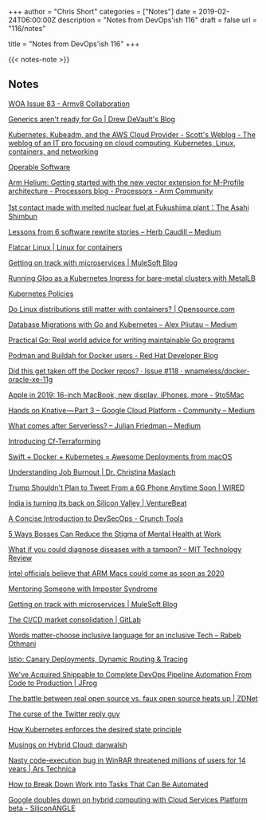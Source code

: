 +++
author = "Chris Short"
categories = ["Notes"]
date = 2019-02-24T06:00:00Z
description = "Notes from DevOps'ish 116"
draft = false
url = "116/notes"

title = "Notes from DevOps'ish 116"
+++

{{< notes-note >}}

## Notes

[WOA Issue 83 - Armv8 Collaboration](https://www.worksonarm.com/blog/woa-issue-83/)

[Generics aren't ready for Go | Drew DeVault's Blog](https://drewdevault.com/2019/02/18/Generics-arent-ready-for-Go.html)

[Kubernetes, Kubeadm, and the AWS Cloud Provider - Scott's Weblog - The weblog of an IT pro focusing on cloud computing, Kubernetes, Linux, containers, and networking](https://blog.scottlowe.org/2019/02/18/kubernetes-kubeadm-and-the-aws-cloud-provider/)

[Operable Software](https://ferd.ca/operable-software.html)

[Arm Helium: Getting started with the new vector extension for M-Profile architecture - Processors blog - Processors - Arm Community](https://community.arm.com/processors/b/blog/posts/arm-helium-the-new-vector-extension-for-arm-m-profile-architecture)

[1st contact made with melted nuclear fuel at Fukushima plant：The Asahi Shimbun](http://www.asahi.com/ajw/articles/AJ201902140041.html)

[Lessons from 6 software rewrite stories – Herb Caudill – Medium](https://medium.com/@herbcaudill/lessons-from-6-software-rewrite-stories-635e4c8f7c22)

[Flatcar Linux | Linux for containers](https://www.flatcar-linux.org/)

[Getting on track with microservices | MuleSoft Blog](https://blogs.mulesoft.com/dev/getting-on-track-with-microservices/)

[Running Gloo as a Kubernetes Ingress for bare-metal clusters with MetalLB](https://medium.com/solo-io/running-gloo-as-a-kubernetes-ingress-for-bare-metal-clusters-with-metallb-35dd45d80629)

[Kubernetes Policies](https://podctl.com/kubernetes-policies/)

[Do Linux distributions still matter with containers? | Opensource.com](https://opensource.com/article/19/2/linux-distributions-still-matter-containers)

[Database Migrations with Go and Kubernetes – Alex Pliutau – Medium](https://medium.com/@pliutau/database-migrations-with-go-and-kubernetes-2831d43a8f9c)

[Practical Go: Real world advice for writing maintainable Go programs](https://dave.cheney.net/practical-go/presentations/qcon-china.html)

[Podman and Buildah for Docker users - Red Hat Developer Blog](https://developers.redhat.com/blog/2019/02/21/podman-and-buildah-for-docker-users/)

[Did this get taken off the Docker repos? · Issue #118 · wnameless/docker-oracle-xe-11g](https://github.com/wnameless/docker-oracle-xe-11g/issues/118)

[Apple in 2019: 16-inch MacBook, new display, iPhones, more - 9to5Mac](https://9to5mac.com/2019/02/17/apple-16-inch-macbook-pro-display-more/)

[Hands on Knative — Part 3 – Google Cloud Platform - Community – Medium](https://medium.com/google-cloud/hands-on-knative-part-3-d8731ad2f23d)

[What comes after Serverless? – Julian Friedman – Medium](https://medium.com/@doctor_julz/what-comes-after-serverless-840032dd4ba8)

[Introducing Cf-Terraforming](https://blog.cloudflare.com/introducing-cf-terraform/)

[Swift + Docker + Kubernetes = Awesome Deployments from macOS](https://medium.com/xcblog/swift-docker-kubernetes-awesome-deployments-from-macos-5c2e95900093)

[Understanding Job Burnout | Dr. Christina Maslach](https://itrevolution.com/understanding-job-burnout-christina-maslach/)

[Trump Shouldn't Plan to Tweet From a 6G Phone Anytime Soon | WIRED](https://www.wired.com/story/trump-shouldnt-plan-tweet-from-6g-phone-soon/)

[India is turning its back on Silicon Valley | VentureBeat](https://venturebeat.com/2019/02/16/india-is-turning-its-back-on-silicon-valley/)

[A Concise Introduction to DevSecOps - Crunch Tools](http://crunchtools.com/a-concise-introduction-to-devsecops/)

[5 Ways Bosses Can Reduce the Stigma of Mental Health at Work](https://hbr.org/2019/02/5-ways-bosses-can-reduce-the-stigma-of-mental-health-at-work)

[What if you could diagnose diseases with a tampon? - MIT Technology Review](https://www.technologyreview.com/s/612905/what-if-you-could-diagnose-endometriosis-with-a-tampon/)

[Intel officials believe that ARM Macs could come as soon as 2020](https://appleinsider.com/articles/19/02/21/intel-officials-believe-that-arm-macs-could-come-as-soon-as-2020)

[Mentoring Someone with Imposter Syndrome](https://hbr.org/2019/02/mentoring-someone-with-imposter-syndrome)

[Getting on track with microservices | MuleSoft Blog](https://blogs.mulesoft.com/dev/getting-on-track-with-microservices/)

[The CI/CD market consolidation | GitLab](https://about.gitlab.com/2019/02/21/ci-cd-market-consolidation/)

[Words matter-choose inclusive language for an inclusive Tech – Rabeb Othmani](https://rabebothmani.com/2019/02/21/words-matter-choose-inclusive-language-for-an-inclusive-tech/)

[Istio: Canary Deployments, Dynamic Routing & Tracing](https://blog.aquasec.com/istio-service-mesh-traffic-control)

[We've Acquired Shippable to Complete DevOps Pipeline Automation From Code to Production | JFrog](https://jfrog.com/blog/weve-acquired-shippable-to-complete-devops-pipeline-automation-from-code-to-production/)

[The battle between real open source vs. faux open source heats up | ZDNet](https://www.zdnet.com/article/the-battle-between-real-open-source-vs-faux-open-source-heats-up/)

[The curse of the Twitter reply guy](https://mashable.com/article/twitter-reply-guys/#T.cVGlvFWZqx)

[How Kubernetes enforces the desired state principle](https://medium.com/@yannalbou/kubernetes-desired-state-4c5c4e873743)

[Musings on Hybrid Cloud: danwalsh](https://danwalsh.livejournal.com/81480.html)

[Nasty code-execution bug in WinRAR threatened millions of users for 14 years | Ars Technica](https://arstechnica.com/information-technology/2019/02/nasty-code-execution-bug-in-winrar-threatened-millions-of-users-for-14-years/)

[How to Break Down Work into Tasks That Can Be Automated](https://hbr.org/2019/02/how-to-break-down-work-into-tasks-that-can-be-automated)

[Google doubles down on hybrid computing with Cloud Services Platform beta - SiliconANGLE](https://siliconangle.com/2019/02/20/google-doubles-hybrid-computing-cloud-services-platform-beta/)
